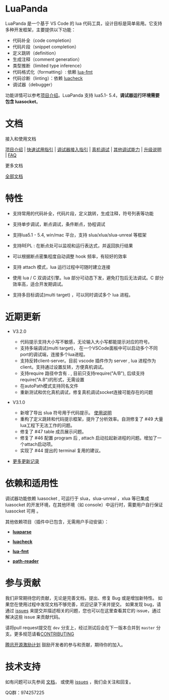 # LuaPanda

LuaPanda 是一个基于 VS Code 的 lua 代码工具，设计目标是简单易用。它支持多种开发框架，主要提供以下功能：

- 代码补全（code completion）
- 代码片段（snippet completion）
- 定义跳转（definition）
- 生成注释（comment generation）
- 类型推断（limited type inference）
- 代码格式化（formatting）: 依赖 [lua-fmt](https://github.com/trixnz/lua-fmt)
- 代码诊断（linting）：依赖 [luacheck](https://github.com/mpeterv/luacheck)
- 调试器（debugger）

功能详情可以参考[项目介绍](./Docs/Manual/feature-introduction.md)。LuaPanda 支持 lua5.1- 5.4，**调试器运行环境需要包含 luasocket**。


# 文档

接入和使用文档

[项目介绍](./Docs/Manual/feature-introduction.md)	| [快速试用指引](./Docs/Manual/quick-use.md) | [调试器接入指引](./Docs/Manual/access-guidelines.md) |  [真机调试](./Docs/Manual/debug-on-phone.md)  | [其他调试能力](./Docs/Manual/common-functions.md) | [升级说明](./Docs/Manual/update.md) | [FAQ](./Docs/Manual/FAQ.md)

更多文档

[全部文档](./Docs) 




# 特性

+ 支持常用的代码补全，代码片段，定义跳转，生成注释，符号列表等功能

+ 支持单步调试，断点调试，条件断点，协程调试

+ 支持lua5.1 - 5.4,  win/mac 平台，支持 slua/xlua/slua-unreal 等框架

+ 支持REPL :  在断点处可以监视和运行表达式，并返回执行结果

+ 可以根据断点密集程度自动调整 hook 频率，有较好的效率

+ 支持 attach 模式，lua 运行过程中可随时建立连接

+ 使用 lua / C 双调试引擎。lua 部分可动态下发，避免打包后无法调试。C 部分效率高，适合开发期调试。

+ 支持多目标调试(multi target) ，可以同时调试多个 lua 进程。

  


# 近期更新

+ V3.2.0
  + 代码提示支持大小写不敏感，无论输入大小写都能提示对应的符号。
  + 支持多端调试(multi target)， 在一个VSCode面板中可以启动多个不同port的调试端，连接多个lua进程。
  + 支持反转client-server。目前 vscode 插件作为 server , lua 进程作为 client。支持通过设置反转，方便真机调试。
  + 支持require 路径中含有 . , 目前只支持require("A/B"), 后续支持require("A.B")的形式，无需设置
  + 在autoPath模式支持同名文件
  + 重新测试和优化真机调试，修复真机调试socket连接可能存在的问题

+ V3.1.0
  
  + 新增了导出 slua 符号用于代码提示。  [使用说明](./Docs/Manual/lua-intellisense.md)
  + 重构了定义跳转和代码提示框架，提升了分析效率。自测修复了 #49 大量lua工程下无法工作的问题。
  + 修复了 #47 table 成员展示问题。
  + 修复了 #46 配置 program 后 , attach 启动拉起新进程的问题。增加了一个attach启动项。
  + 实现了 #44 提出的 terminal 复用的建议。
  
+ [更多更新记录](./CHANGELOG.md)



# 依赖和适用性

调试器功能依赖 luasocket , 可运行于 slua，slua-unreal ，xlua 等已集成 luasocket 的开发环境，在其他环境（如 console）中运行时，需要用户自行保证 luasocket 可用 。

其他依赖项目（插件中已包含，无需用户手动安装）：

+  [**luaparse**](https://github.com/oxyc/luaparse)

+  [**luacheck**](https://github.com/mpeterv/luacheck)

+  [**lua-fmt**](https://github.com/trixnz/lua-fmt)

+  [**path-reader**](https://github.com/ackerapple/path-reader)



# 参与贡献

我们非常期待您的贡献，无论是完善文档，提出、修复 Bug 或是增加新特性。
如果您在使用过程中发现文档不够完善，欢迎记录下来并提交。
如果发现 bug，请通过 [issues](https://github.com/Tencent/LuaPanda/issues) 来提交并描述相关的问题，您也可以在这里查看其它的 issue，通过解决这些 issue 来贡献代码。

请将pull request提交在 `dev` 分支上，经过测试后会在下一版本合并到 `master` 分支。更多规范请看[CONTRIBUTING](./CONTRIBUTING.md)

[腾讯开源激励计划](https://opensource.tencent.com/contribution) 鼓励开发者的参与和贡献，期待你的加入。



# 技术支持

如有问题可以先参阅 [文档](./Docs)， 或使用 [issues](https://github.com/Tencent/LuaPanda/issues) ，我们会关注和回复。

QQ群：974257225

